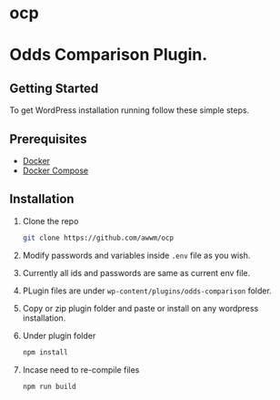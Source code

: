 # ocp
Odds Comparison Plugin.
==============

## Getting Started

To get WordPress installation running follow these simple steps.

## Prerequisites

* [Docker](https://www.docker.com/)
* [Docker Compose](https://docs.docker.com/compose/)


## Installation

1. Clone the repo
   ```sh
   git clone https://github.com/awwm/ocp
   ```

2. Modify passwords and variables inside ```.env``` file as you wish.
3. Currently all ids and passwords are same as current env file.
4. PLugin files are under ```wp-content/plugins/odds-comparison``` folder.
5. Copy or zip plugin folder and paste or install on any wordpress installation.
6. Under plugin folder 
   ```sh
   npm install
   ```
7. Incase need to re-compile files 
   ```sh
   npm run build
   ```